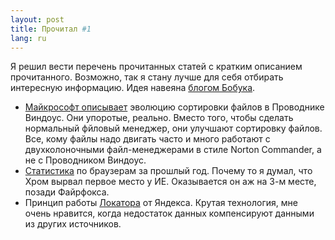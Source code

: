 ```yaml
---
layout: post
title: Прочитал #1 
lang: ru
---
```


Я решил вести перечень прочитанных статей с кратким описанием прочитанного. Возможно, так я стану лучше для себя отбирать интересную информацию. Идея навеяна [блогом Бобука](http://addmeto.cc).

* [Майкрософт описывает](http://technet.microsoft.com/ru-ru/magazine/hh475812.aspx) эволюцию сортировки файлов в Проводнике Виндоус. Они упоротые, реально. Вместо того, чтобы сделать нормальный фйловый менеджер, они улучшают сортировку файлов. Все, кому файлы надо двигать часто и много работают с двухколоночными файл-менеджерами в стиле Norton Commander, а не с Проводником Виндоус.
* [Статистика](http://thenextweb.com/apps/2013/01/01/ie10-below-1-market-share-firefox-back-under-20-chrome-recovers-from-three-months-of-losses/) по браузерам за прошлый год. Почему то я думал, что Хром вырвал первое место у ИЕ. Оказывается он аж на 3-м месте, позади Файрфокса.
* Принцип работы [Локатора](http://habrahabr.ru/company/yandex/blog/162955/) от Яндекса. Крутая технология, мне очень нравится, когда недостаток данных компенсируют данными из других источников. 
